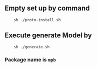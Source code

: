 ## Empty set up by command 

```
    sh ./proto-install.sh
```

## Execute generate Model by 

```
    sh ./generate.sh
```
### Package name is `mpb`